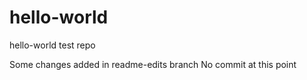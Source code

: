 # hello-world
hello-world test repo

Some changes added in readme-edits branch
No commit at this point
